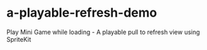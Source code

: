 # a-playable-refresh-demo
Play Mini Game while loading - A playable pull to refresh view using SpriteKit
